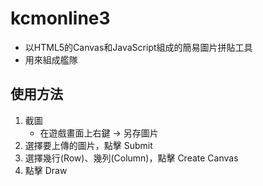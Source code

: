 # kcmonline3
* 以HTML5的Canvas和JavaScript組成的簡易圖片拼貼工具
* 用來組成艦隊

## 使用方法
1. 截圖
    * 在遊戲畫面上右鍵 -> 另存圖片
1. 選擇要上傳的圖片，點擊 Submit
2. 選擇幾行(Row)、幾列(Column)，點擊 Create Canvas
3. 點擊 Draw
